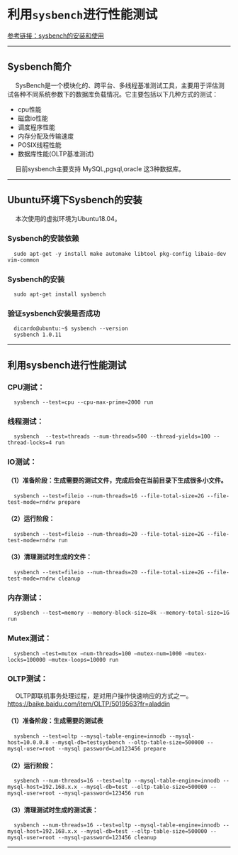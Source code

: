 # 利用`sysbench`进行性能测试

[参考链接：sysbench的安装和使用](https://www.cnblogs.com/chenshengkai/p/12626756.html)

-----------------

## Sysbench简介

&emsp; SysBench是一个模块化的、跨平台、多线程基准测试工具，主要用于评估测试各种不同系统参数下的数据库负载情况。它主要包括以下几种方式的测试：
- cpu性能
- 磁盘io性能
- 调度程序性能
- 内存分配及传输速度 
- POSIX线程性能
- 数据库性能(OLTP基准测试)      

&emsp; 目前sysbench主要支持 MySQL,pgsql,oracle 这3种数据库。

----------------

## Ubuntu环境下Sysbench的安装

&emsp; 本次使用的虚拟环境为Ubuntu18.04。

### Sysbench的安装依赖

```
  sudo apt-get -y install make automake libtool pkg-config libaio-dev vim-common
```

### Sysbench的安装

```
  sudo apt-get install sysbench
```

### 验证sysbench安装是否成功

```
  dicardo@ubuntu:~$ sysbench --version
  sysbench 1.0.11
```

---------------

## 利用sysbench进行性能测试

### CPU测试：

```
  sysbench --test=cpu --cpu-max-prime=2000 run
```

### 线程测试：

```
  sysbench  --test=threads --num-threads=500 --thread-yields=100 --thread-locks=4 run
```

### IO测试：

#### （1）准备阶段：生成需要的测试文件，完成后会在当前目录下生成很多小文件。

```
  sysbench --test=fileio --num-threads=16 --file-total-size=2G --file-test-mode=rndrw prepare
```

#### （2）运行阶段：

```
  sysbench --test=fileio --num-threads=20 --file-total-size=2G --file-test-mode=rndrw run
```

#### （3）清理测试时生成的文件：

```
  sysbench --test=fileio --num-threads=20 --file-total-size=2G --file-test-mode=rndrw cleanup
```

### 内存测试：

```
  sysbench --test=memory --memory-block-size=8k --memory-total-size=1G run
```

### Mutex测试：

```
  sysbench –test=mutex –num-threads=100 –mutex-num=1000 –mutex-locks=100000 –mutex-loops=10000 run
```

### OLTP测试：

&emsp; OLTP即联机事务处理过程，是对用户操作快速响应的方式之一。https://baike.baidu.com/item/OLTP/5019563?fr=aladdin

#### （1）准备阶段：生成需要的测试表

```
  sysbench --test=oltp --mysql-table-engine=innodb --mysql-host=10.0.0.8 --mysql-db=testsysbench --oltp-table-size=500000 --mysql-user=root --mysql password=Lad123456 prepare
```

#### （2）运行阶段：

```
  sysbench --num-threads=16 --test=oltp --mysql-table-engine=innodb --mysql-host=192.168.x.x --mysql-db=test --oltp-table-size=500000 --mysql-user=root --mysql-password=123456 run
```

#### （3）清理测试时生成的测试表：

```
  sysbench --num-threads=16 --test=oltp --mysql-table-engine=innodb --mysql-host=192.168.x.x --mysql-db=test --oltp-table-size=500000 --mysql-user=root --mysql-password=123456 cleanup
```


--------------













